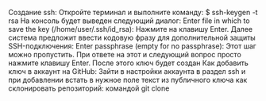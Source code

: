 Создание ssh:
    Откройте терминал и выполните команду:
        $ ssh-keygen -t rsa
    На консоль будет выведен следующий диалог:
        Enter file in which to save the key (/home/user/.ssh/id_rsa):
    Нажмите на клавишу Enter.  Далее система предложит ввести кодовую фразу для дополнительной защиты SSH-подключения:
        Enter passphrase (empty for no passphrase):
    Этот шаг можно пропустить. При ответе на этот и следующий вопрос просто нажмите клавишу Enter.
    После этого ключ будет создан
Как добавить ключ в аккаунт на GitHub:
    Зайти в настройки аккаунта в раздел ssh и при добавлении встать в нужное поле текст из публичного ключа
как склонировать репозиторий:
    командой git clone
    